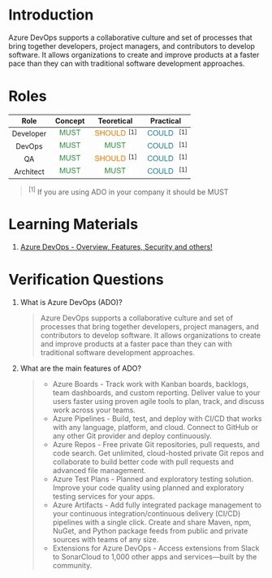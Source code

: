 # Introduction

Azure DevOps supports a collaborative culture and set of processes that bring together developers, project managers, and contributors to develop software. It allows organizations to create and improve products at a faster pace than they can with traditional software development approaches.

# Roles

|   Role    |                                  Concept                                   |                                         Teoretical                                          |                                         Practical                                          |
| :-------: | :------------------------------------------------------------------------: | :-----------------------------------------------------------------------------------------: | :----------------------------------------------------------------------------------------: |
| Developer | <img src="./../../../../.attachments/global/text-must.png" height="13px"/> | <img src="./../../../../.attachments/global/text-should.png" height="13px"/> <sup>[1]</sup> | <img src="./../../../../.attachments/global/text-could.png" height="13px"/> <sup>[1]</sup> |
|  DevOps   | <img src="./../../../../.attachments/global/text-must.png" height="13px"/> |         <img src="./../../../../.attachments/global/text-must.png" height="13px"/>          | <img src="./../../../../.attachments/global/text-could.png" height="13px"/> <sup>[1]</sup> |
|    QA     | <img src="./../../../../.attachments/global/text-must.png" height="13px"/> | <img src="./../../../../.attachments/global/text-should.png" height="13px"/> <sup>[1]</sup> | <img src="./../../../../.attachments/global/text-could.png" height="13px"/> <sup>[1]</sup> |
| Architect | <img src="./../../../../.attachments/global/text-must.png" height="13px"/> |         <img src="./../../../../.attachments/global/text-must.png" height="13px"/>          | <img src="./../../../../.attachments/global/text-could.png" height="13px"/> <sup>[1]</sup> |

 > <sup>[1]</sup> If you are using ADO in your company it should be MUST

# Learning Materials

1. [Azure DevOps - Overview, Features, Security and others!](https://azure.microsoft.com/en-us/products/devops)

# Verification Questions

1. What is Azure DevOps (ADO)?
    > Azure DevOps supports a collaborative culture and set of processes that bring together developers, project managers, and contributors to develop software. It allows organizations to create and improve products at a faster pace than they can with traditional software development approaches.
2. What are the main features of ADO?
    > * Azure Boards - Track work with Kanban boards, backlogs, team dashboards, and custom reporting. Deliver value to your users faster using proven agile tools to plan, track, and discuss work across your teams.
    > * Azure Pipelines  - Build, test, and deploy with CI/CD that works with any language, platform, and cloud. Connect to GitHub or any other Git provider and deploy continuously.
    > * Azure Repos - Free private Git repositories, pull requests, and code search. Get unlimited, cloud-hosted private Git repos and collaborate to build better code with pull requests and advanced file management.
    > * Azure Test Plans - Planned and exploratory testing solution. Improve your code quality using planned and exploratory testing services for your apps.
    > * Azure Artifacts - Add fully integrated package management to your continuous integration/continuous delivery (CI/CD) pipelines with a single click. Create and share Maven, npm, NuGet, and Python package feeds from public and private sources with teams of any size.
    > * Extensions for Azure DevOps - Access extensions from Slack to SonarCloud to 1,000 other apps and services—built by the community. 